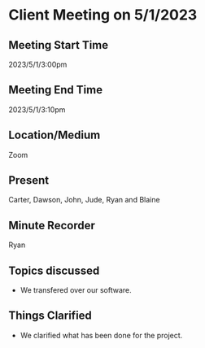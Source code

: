 # Client Meeting on 5/1/2023

## Meeting Start Time

2023/5/1/3:00pm

## Meeting End Time

2023/5/1/3:10pm

## Location/Medium

Zoom

## Present

Carter, Dawson, John, Jude, Ryan and Blaine

## Minute Recorder

Ryan

## Topics discussed

- We transfered over our software.

## Things Clarified

- We clarified what has been done for the project.
